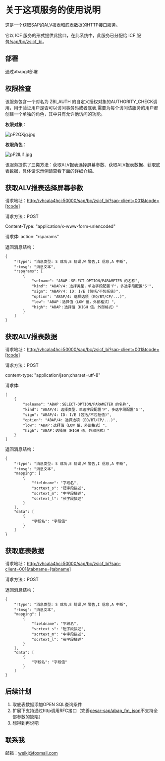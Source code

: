 # 关于这项服务的使用说明
这是一个获取SAP的ALV报表和底表数据的HTTP接口服务。  
  
它以 ICF 服务的形式提供此接口，在此系统中，此服务已分配给 ICF 服务[/sap/bc/zsicf_bi](http://vhcala4hci:50000/sap/bc/zsicf_bi?sap-client=001 "调用地址")。  
## 部署
通过abapgit部署

## 权限检查
该服务包含一个对名为 ZBI_AUTH 的自定义授权对象的AUTHORITY_CHECK调用，用于验证用户是否可以访问事务码或者底表,需要为每个访问该服务的用户都创建一个单独的角色，其中只有允许他访问的功能。

**权限对象**：

![pF2QXjg.jpg](https://s21.ax1x.com/2024/03/16/pF2QXjg.jpg)

**权限角色**：

![pF2lLI1.jpg](https://s21.ax1x.com/2024/03/16/pF2lLI1.jpg)

该服务提供了三类方法：获取ALV报表选择屏幕参数、获取ALV报表数据、获取底表数据，具体请求示例请查看下面的详细介绍。
## 获取ALV报表选择屏幕参数

请求地址：[http://vhcala4hci:50000/sap/bc/zsicf_bi?sap-client=001&tcode=[tcode]](http://vhcala4hci:50000/sap/bc/zsicf_bi?sap-client=001&tcode=%5Btcode%5D%5D "获取ALV报表选择屏幕参数")

请求方法：POST

Content-Type: "application/x-www-form-urlencoded"

请求体: action: "rsparams"

返回消息结构：

	{
		"rtype": "消息类型: S 成功,E 错误,W 警告,I 信息,A 中断",
		"rtmsg": "消息文本",
		"rsparams": [
			{
				"selname": "ABAP：SELECT-OPTION/PARAMETER 的名称",
				"kind": "ABAP/4: 选择类型，单选字段配置'P'，多选字段配置'S'",
				"sign": "ABAP/4: ID: I/E (包括/不包括值)",
				"option": "ABAP/4: 选择选项 (EQ/BT/CP/...)",
				"low": "ABAP：选择值（LOW 值，外部格式）",
				"high": "ABAP：选择值（HIGH 值，外部格式）"
			}
		]
	}

## 获取ALV报表数据
请求地址：[http://vhcala4hci:50000/sap/bc/zsicf_bi?sap-client=001&tcode=[tcode]](http://vhcala4hci:50000/sap/bc/zsicf_bi?sap-client=001&tcode=%5Btcode%5D%5D "获取ALV报表数据")

请求方法：POST

content-type: "application/json;charset=utf-8"

请求体:

	[
		{
			"selname": "ABAP：SELECT-OPTION/PARAMETER 的名称",
			"kind": "ABAP/4: 选择类型，单选字段配置'P'，多选字段配置'S'",
			"sign": "ABAP/4: ID: I/E (包括/不包括值)",
			"option": "ABAP/4: 选择选项 (EQ/BT/CP/...)",
			"low": "ABAP：选择值（LOW 值，外部格式）",
			"high": "ABAP：选择值（HIGH 值，外部格式）"
		}
	]

返回消息结构：

	{
		"rtype": "消息类型: S 成功,E 错误,W 警告,I 信息,A 中断",
		"rtmsg": "消息文本",
		"mapping": [
			{
				"fieldname": "字段名",
				"scrtext_s": "短字段描述",
				"scrtext_m": "中字段描述",
				"scrtext_l": "长字段描述"
			}
		],
		"data": [
			{
				"字段名": "字段值"
			}
		]
	}

## 获取底表数据
请求地址：[http://vhcala4hci:50000/sap/bc/zsicf_bi?sap-client=001&tabname=[tabname]](http://vhcala4hci:50000/sap/bc/zsicf_bi?sap-client=001&tabname=%5Btabname%5D%5D "获取底表数据")

请求方法：POST

返回消息结构：

	{
		"rtype": "消息类型: S 成功,E 错误,W 警告,I 信息,A 中断",
		"rtmsg": "消息文本",
		"mapping": [
			{
				"fieldname": "字段名",
				"scrtext_s": "短字段描述",
				"scrtext_m": "中字段描述",
				"scrtext_l": "长字段描述"
			}
		],
		"data": [
			{
				"字段名": "字段值"
			}
		]
	}

## 后续计划
1. 取底表数据添加OPEN SQL查询条件
2. 扩展下支持通过http调用RFC接口（完善[cesar-sap/abap_fm_json](https://github.com/cesar-sap/abap_fm_json "")不支持全部参数的缺陷）
3. 想得到再说吧
  
## 联系我
邮箱：[weikj@foxmail.com](mailto:weikj@foxmail.com "kkw")
